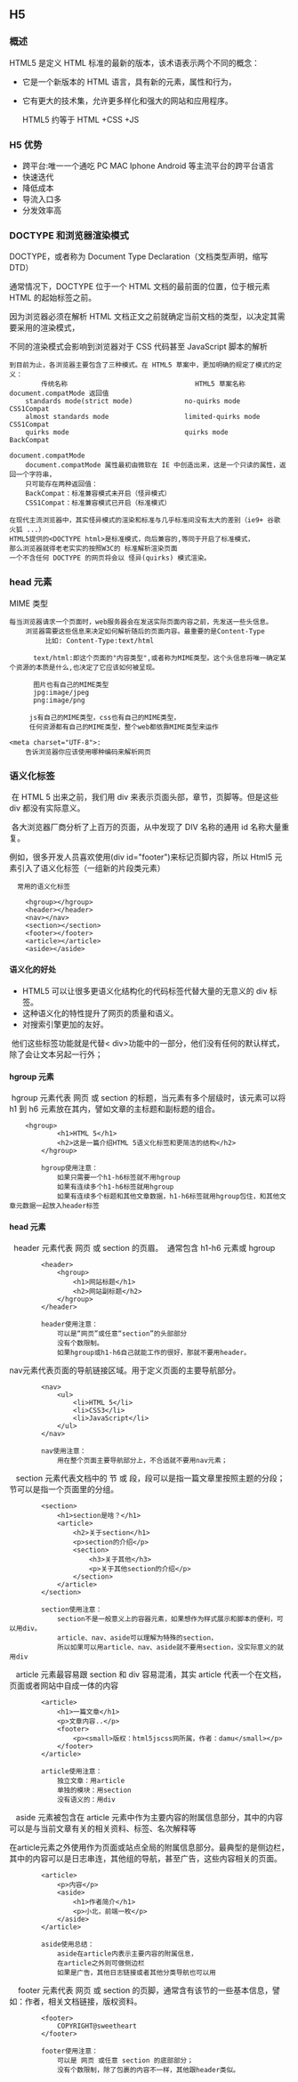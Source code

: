 ## H5

### 概述

HTML5 是定义 HTML 标准的最新的版本，该术语表示两个不同的概念：

- 它是一个新版本的 HTML 语言，具有新的元素，属性和行为，
- 它有更大的技术集，允许更多样化和强大的网站和应用程序。

  HTML5 约等于 HTML +CSS +JS

### H5 优势

- 跨平台:唯一一个通吃 PC MAC Iphone Android 等主流平台的跨平台语言
- 快速迭代
- 降低成本
- 导流入口多
- 分发效率高

### DOCTYPE 和浏览器渲染模式

DOCTYPE，或者称为 Document Type Declaration（文档类型声明，缩写 DTD）

通常情况下，DOCTYPE 位于一个 HTML 文档的最前面的位置，位于根元素 HTML 的起始标签之前。

因为浏览器必须在解析 HTML 文档正文之前就确定当前文档的类型，以决定其需要采用的渲染模式，

不同的渲染模式会影响到浏览器对于 CSS 代码甚至 JavaScript 脚本的解析

```
到目前为止，各浏览器主要包含了三种模式。在 HTML5 草案中，更加明确的规定了模式的定义：
	  	传统名称	    				  		HTML5 草案名称				document.compatMode 返回值
	standards mode(strict mode) 			no-quirks mode				CSS1Compat
	almost standards mode					limited-quirks mode			CSS1Compat
	quirks mode								quirks mode					BackCompat
```

```
document.compatMode
    document.compatMode 属性最初由微软在 IE 中创造出来，这是一个只读的属性，返回一个字符串，
    只可能存在两种返回值：
    BackCompat：标准兼容模式未开启（怪异模式）
    CSS1Compat：标准兼容模式已开启（标准模式）

在现代主流浏览器中，其实怪异模式的渲染和标准与几乎标准间没有太大的差别（ie9+ 谷歌 火狐 ...）
HTML5提供的<DOCTYPE html>是标准模式，向后兼容的,等同于开启了标准模式，
那么浏览器就得老老实实的按照W3C的 标准解析渲染页面
一个不含任何 DOCTYPE 的网页将会以 怪异(quirks) 模式渲染。
```

### head 元素

MIME 类型

```
每当浏览器请求一个页面时，web服务器会在发送实际页面内容之前，先发送一些头信息。
    浏览器需要这些信息来决定如何解析随后的页面内容。最重要的是Content-Type
         比如: Content-Type:text/html

      text/html:即这个页面的"内容类型",或者称为MIME类型。这个头信息将唯一确定某个资源的本质是什么,也决定了它应该如何被呈现。

      图片也有自己的MIME类型
      jpg:image/jpeg
      png:image/png

     js有自己的MIME类型，css也有自己的MIME类型，
     任何资源都有自己的MIME类型，整个web都依靠MIME类型来运作
```

```
<meta charset="UTF-8">:
	告诉浏览器你应该使用哪种编码来解析网页
```

### 语义化标签

​ 在 HTML 5 出来之前，我们用 div 来表示页面头部，章节，页脚等。但是这些 div 都没有实际意义。

​ 各大浏览器厂商分析了上百万的页面，从中发现了 DIV 名称的通用 id 名称大量重复。

例如，很多开发人员喜欢使用(div id="footer")来标记页脚内容，所以 Html5 元素引入了语义化标签（一组新的片段类元素）
​

```
  常用的语义化标签

	<hgroup></hgroup>
	<header></header>
	<nav></nav>
	<section></section>
	<footer></footer>
	<article></article>
	<aside></aside>
```

#### 语义化的好处

* HTML5 可以让很多更语义化结构化的代码标签代替大量的无意义的 div 标签。
* 这种语义化的特性提升了网页的质量和语义。
* 对搜索引擎更加的友好。

​ 他们这些标签功能就是代替< div>功能中的一部分，他们没有任何的默认样式，除了会让文本另起一行外；

#### hgroup 元素

​
​hgroup 元素代表 网页 或 section 的标题，当元素有多个层级时，该元素可以将 h1 到 h6 元素放在其内，譬如文章的主标题和副标题的组合。

```
	<hgroup>
    	    <h1>HTML 5</h1>
    	    <h2>这是一篇介绍HTML 5语义化标签和更简洁的结构</h2>
    	</hgroup>

    	hgroup使用注意：
    		如果只需要一个h1-h6标签就不用hgroup
    		如果有连续多个h1-h6标签就用hgroup
    		如果有连续多个标题和其他文章数据，h1-h6标签就用hgroup包住，和其他文章元数据一起放入header标签
```

#### head 元素

​
​ header 元素代表 网页 或 section 的页眉。
​ 通常包含 h1-h6 元素或 hgroup
​

```
    	<header>
    	    <hgroup>
    	        <h1>网站标题</h1>
    	        <h2>网站副标题</h2>
    	    </hgroup>
    	</header>

    	header使用注意：
    		可以是“网页”或任意“section”的头部部分
    		没有个数限制。
    		如果hgroup或h1-h6自己就能工作的很好，那就不要用header。
```

nav元素代表页面的导航链接区域。用于定义页面的主要导航部分。

```
    	<nav>
    	    <ul>
    	        <li>HTML 5</li>
    	        <li>CSS3</li>
    	        <li>JavaScript</li>
    	    </ul>
    	</nav>

    	nav使用注意：
    		用在整个页面主要导航部分上，不合适就不要用nav元素；
```

​
​
​ section 元素代表文档中的 节 或 段，段可以是指一篇文章里按照主题的分段；节可以是指一个页面里的分组。
​

```
    	<section>
    	    <h1>section是啥？</h1>
    	    <article>
    	        <h2>关于section</h1>
    	        <p>section的介绍</p>
    	        <section>
    	            <h3>关于其他</h3>
    	            <p>关于其他section的介绍</p>
    	        </section>
    	    </article>
    	</section>

    	section使用注意：
    		section不是一般意义上的容器元素，如果想作为样式展示和脚本的便利，可以用div。
    		article、nav、aside可以理解为特殊的section，
    		所以如果可以用article、nav、aside就不要用section，没实际意义的就用div
```

​
​
​ article 元素最容易跟 section 和 div 容易混淆，其实 article 代表一个在文档，页面或者网站中自成一体的内容
​

```
    	<article>
    	    <h1>一篇文章</h1>
    	    <p>文章内容..</p>
    	    <footer>
    	        <p><small>版权：html5jscss网所属，作者：damu</small></p>
    	    </footer>
    	</article>

    	article使用注意：
    		独立文章：用article
    		单独的模块：用section
    		没有语义的：用div
```

​
​
​ aside 元素被包含在 article 元素中作为主要内容的附属信息部分，其中的内容可以是与当前文章有关的相关资料、标签、名次解释等

在article元素之外使用作为页面或站点全局的附属信息部分。最典型的是侧边栏，其中的内容可以是日志串连，其他组的导航，甚至广告，这些内容相关的页面。

```
    	<article>
    	    <p>内容</p>
    	    <aside>
    	        <h1>作者简介</h1>
    	        <p>小北，前端一枚</p>
    	    </aside>
    	</article>

    	aside使用总结：
    		aside在article内表示主要内容的附属信息，
    		在article之外则可做侧边栏
    		如果是广告，其他日志链接或者其他分类导航也可以用
```

​
​
​
​ footer 元素代表 网页 或 section 的页脚，通常含有该节的一些基本信息，譬如：作者，相关文档链接，版权资料。
​

```
    	<footer>
    	    COPYRIGHT@sweetheart
    	</footer>

    	footer使用注意：
    		可以是 网页 或任意 section 的底部部分；
    		没有个数限制，除了包裹的内容不一样，其他跟header类似。
```

